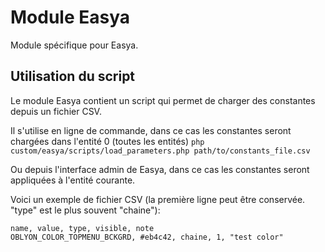 Module Easya
==================
Module spécifique pour Easya.


Utilisation du script
---------------------

Le module Easya contient un script qui permet de charger des constantes depuis un fichier CSV.

Il s'utilise en ligne de commande, dans ce cas les constantes seront chargées dans l'entité 0 (toutes les entités)
`php custom/easya/scripts/load_parameters.php path/to/constants_file.csv`

Ou depuis l'interface admin de Easya, dans ce cas les constantes seront appliquées à l'entité courante.

Voici un exemple de fichier CSV (la première ligne peut être conservée. "type" est le plus souvent "chaine"):
```
name, value, type, visible, note
OBLYON_COLOR_TOPMENU_BCKGRD, #eb4c42, chaine, 1, "test color"
```